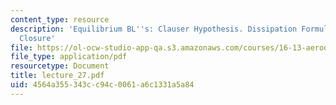 ```yaml
---
content_type: resource
description: 'Equilibrium BL''s: Clauser Hypothesis. Dissipation Formulas and Integral
  Closure'
file: https://ol-ocw-studio-app-qa.s3.amazonaws.com/courses/16-13-aerodynamics-of-viscous-fluids-fall-2003/4564a355343cc94c0061a6c1331a5a84_lecture_27.pdf
file_type: application/pdf
resourcetype: Document
title: lecture_27.pdf
uid: 4564a355-343c-c94c-0061-a6c1331a5a84
---
```


